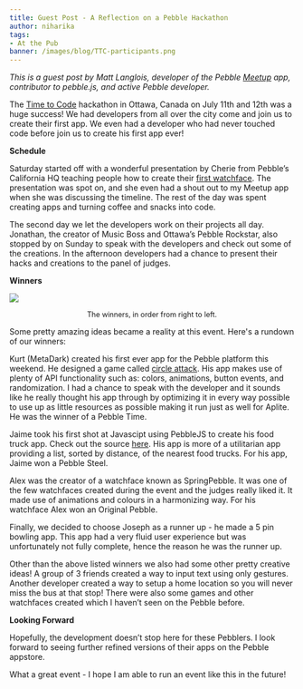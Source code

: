 ```yaml
---
title: Guest Post - A Reflection on a Pebble Hackathon 
author: niharika
tags: 
- At the Pub
banner: /images/blog/TTC-participants.png
---
```


*This is a guest post by Matt Langlois, developer of the Pebble
[Meetup](/blog/2015/06/12/timeline-challenge-week-six/) app, contributor to 
pebble.js, and active Pebble developer.*

The 
[Time to Code](http://www.meetup.com/PebbleOTT/events/222726467/) hackathon in 
Ottawa, Canada on July 11th and 12th was a huge success! We had developers from 
all over the city come and join us to create their first app. We even had a 
developer who had never touched code before join us to create his first app ever!





**Schedule**

Saturday started off with a wonderful presentation by Cherie from Pebble’s 
California HQ teaching people how to create their 
[first watchface](https://github.com/cjwilliams/watchface-demo). The 
presentation was spot on, and she even had a shout out to my Meetup app when she 
was discussing the timeline. The rest of the day was spent 
creating apps and turning coffee and snacks into code. 

The second day we let the developers work on their projects all day. Jonathan, 
the creator of Music Boss and Ottawa’s Pebble Rockstar, also stopped by on 
Sunday to speak with the developers and check out some of the creations. In the 
afternoon developers had a chance to present their hacks and creations to the 
panel of judges. 

**Winners**

![](/images/blog/TTC-winners.png)
<p style="text-align: center; font-size: 0.9em;">The winners, in order from right to left.</p>

Some pretty amazing ideas became a reality at this event. Here's a rundown of 
our winners:

Kurt (MetaDark) created his first ever app for the Pebble platform this weekend. 
He designed a game called
[circle attack](https://apps.getpebble.com/en_US/application/55a3377ec643f9989b00008d).
His app makes use of plenty of API functionality such as: colors, animations, button events, 
and randomization. I had a chance to speak with the developer and it sounds like he 
really thought his app through by optimizing it in every way possible to 
use up as little resources as possible making it run just as well for Aplite. 
He was the winner of a Pebble Time.

Jaime took his first shot at Javascipt using PebbleJS to create his food truck 
app. Check out the source [here](https://github.com/jaimeyu/foodtruck-pebble). 
His app is more of a utilitarian app providing a list, sorted by distance, of 
the nearest food trucks. For his app, Jaime won a Pebble Steel.

Alex was the creator of a watchface known as SpringPebble. It was one of the few 
watchfaces created during the event and the judges really liked it. It made use 
of animations and colours in a harmonizing way. For his watchface Alex won an 
Original Pebble.

Finally, we decided to choose Joseph as a runner up - he made a 5 pin bowling 
app. This app had a very fluid user experience but was unfortunately not fully 
complete, hence the reason he was the runner up.

Other than the above listed winners we also had some other pretty creative ideas! 
A group of 3 friends created a way to input text using only gestures. Another 
developer created a way to setup a home location so you will never miss the bus 
at that stop! There were also some games and other watchfaces created which I 
haven’t seen on the Pebble before. 

**Looking Forward**

Hopefully, the development doesn’t stop here for these Pebblers. I look forward 
to seeing further refined versions of their apps on the Pebble appstore. 

What a great event - I hope I am able to run an event like this in the future!
